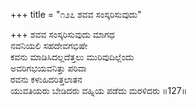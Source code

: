 +++
title = "೧೨೭ ಶವವ ಸಂಸ್ಕರಿಸುವುದು"

+++
ಶವವ ಸಂಸ್ಕರಿಸುವುದು ಮಾಗಧ  
ನವನಿಯಲಿ ಸಹದೇವಗಭಿಷೇ  
ಕವನು ಮಾಡಿಸಿದಲ್ಲದೆತ್ತಲು ಮುರಿವುದಿಲ್ಲೆಂದು   
ಅವರಿಗಭಯವನಿತ್ತು ಪರಿವಾ  
ರವನು ಕಳುಹಿದರಿತ್ತಲಾತನ  
ಯುವತಿಯರು ಬೇಡಿದರು ವಹ್ನಿಯ ಪಡೆದು ಮರಳಿದರು      ॥127॥